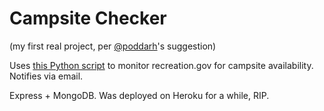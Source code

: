 # Campsite Checker

(my first real project, per [@poddarh](https://github.com/poddarh)'s suggestion) 

Uses [this Python script](https://github.com/banool/recreation-gov-campsite-checker) to monitor recreation.gov for campsite availability.
Notifies via email.

Express + MongoDB. Was deployed on Heroku for a while, RIP.
